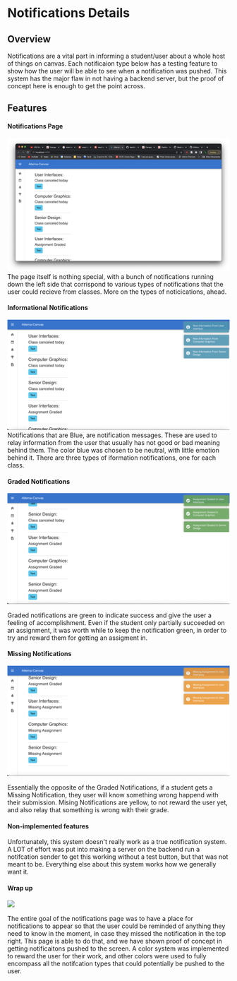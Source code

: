 # Notifications Details
## Overview
Notifications are a vital part in informing a student/user about a whole host of things on canvas. Each notificaion type below has a testing feature to show how the user will be able to see when a notification was pushed. This system has the major flaw in not having a backend server, but the proof of concept here is enough to get the point across.

## Features

#### Notifications Page
![](images/NotificationScreen.png)
The page itself is nothing special, with a bunch of notifications running down the left side that corrispond to various types of notifications that the user could recieve from classes. More on the types of noticications, ahead.


#### Informational Notifications
![](images/NewInfo.png)
Notifications that are Blue, are notification messages. These are used to relay information from the user that usually has not good or bad meaning behind them. The color blue was chosen to be neutral, with little emotion behind it. There are three types of iformation notifications, one for each class.


#### Graded Notifications
![](images/GradedAssignments.png)

Graded notifications are green to indicate success and give the user a feeling of accomplishment. Even if the student only partially succeeded on an assignment, it was worth while to keep the notification green, in order to try and reward them for getting an assigment in.

#### Missing Notifications
![](images/MissingAssignments.png)

Essentially the opposite of the Graded Notifications, if a student gets a Missing Notification, they user will know something wrong happend with their submission. Mising Notifications are yellow, to not reward the user yet, and also relay that something is wrong with their grade.

#### Non-implemented features

Unfortunately, this system doesn't really work as a true notification system. A LOT of effort was put into making a server on the backend run a notifcation sender to get this working without a test button, but that was not meant to be. Everything else about this system works how we generally want it.

#### Wrap up
![](images/NotificationScreen)

The entire goal of the notifications page was to have a place for notifications to appear so that the user could be reminded of anything they need to know in the moment, in case they missed the notification in the top right. This page is able to do that, and we have shown proof of concept in getting notificaitons pushed to the screen. A color system was implemented to reward the user for their work, and other colors were used to fully encompass all the notifcation types that could potentially be pushed to the user.
